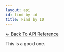 ```yaml
---
layout: api
id: find-by-id
title: Find by ID
---
```


[← Back To API Reference](docs/api-reference.html)

This is a good one.
